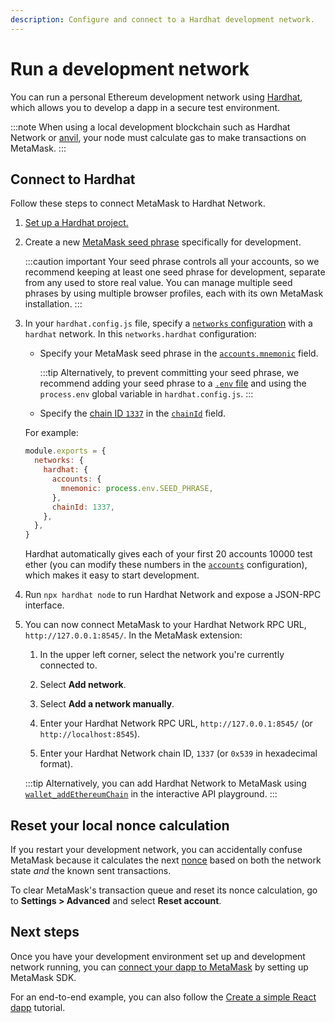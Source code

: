 ```yaml
---
description: Configure and connect to a Hardhat development network.
---
```


# Run a development network

You can run a personal Ethereum development network using [Hardhat](https://hardhat.org/hardhat-network/docs/overview#hardhat-network),
which allows you to develop a dapp in a secure test environment.

:::note
When using a local development blockchain such as Hardhat Network or
[anvil](https://book.getfoundry.sh/anvil/#overview-of-anvil), your node must calculate gas to make
transactions on MetaMask.
:::

## Connect to Hardhat

Follow these steps to connect MetaMask to Hardhat Network.

1. [Set up a Hardhat project.](https://hardhat.org/hardhat-runner/docs/guides/project-setup)

2. Create a new
   [MetaMask seed phrase](https://support.metamask.io/privacy-and-security/what-is-a-secret-recovery-phrase-and-how-to-keep-your-crypto-wallet-secure/)
   specifically for development.

   :::caution important
   Your seed phrase controls all your accounts, so we recommend keeping at least one seed phrase for
   development, separate from any used to store real value.
   You can manage multiple seed phrases by using multiple browser profiles, each with its own
   MetaMask installation.
   :::

3. In your `hardhat.config.js` file, specify a
   [`networks` configuration](https://hardhat.org/hardhat-runner/docs/config#networks-configuration)
   with a `hardhat` network.
   In this `networks.hardhat` configuration:

   - Specify your MetaMask seed phrase in the
     [`accounts.mnemonic`](https://hardhat.org/hardhat-network/docs/reference#accounts) field.

     :::tip
     Alternatively, to prevent committing your seed phrase, we recommend adding your seed phrase to a
     [`.env` file](https://docs.infura.io/tutorials/developer-tools/javascript-dotenv) and using the
     `process.env` global variable in `hardhat.config.js`.
     :::

   - Specify the [chain ID `1337`](https://hardhat.org/hardhat-network/docs/metamask-issue) in the
     [`chainId`](https://hardhat.org/hardhat-network/docs/reference#chainid) field.

   For example:

   ```js title="hardhat.config.js"
   module.exports = {
     networks: {
       hardhat: {
         accounts: {
           mnemonic: process.env.SEED_PHRASE,
         },
         chainId: 1337,
       },
     },
   }
   ```

   Hardhat automatically gives each of your first 20 accounts 10000 test ether (you can modify
   these numbers in the [`accounts`](https://hardhat.org/hardhat-network/docs/reference#accounts)
   configuration), which makes it easy to start development.

4. Run `npx hardhat node` to run Hardhat Network and expose a JSON-RPC interface.

5. You can now connect MetaMask to your Hardhat Network RPC URL, `http://127.0.0.1:8545/`.
   In the MetaMask extension:

   1. In the upper left corner, select the network you're currently connected to.

   2. Select **Add network**.

   3. Select **Add a network manually**.

   4. Enter your Hardhat Network RPC URL, `http://127.0.0.1:8545/` (or `http://localhost:8545`).

   5. Enter your Hardhat Network chain ID, `1337` (or `0x539` in hexadecimal format).

   :::tip
   Alternatively, you can add Hardhat Network to MetaMask using
   [`wallet_addEthereumChain`](/wallet/reference/json-rpc-methods/wallet_addethereumchain/?AddEthereumChainParameter[rpcUrls][0]=http://127.0.0.1:8545&AddEthereumChainParameter[chainId]=0x539&AddEthereumChainParameter[chainName]=Hardhat&AddEthereumChainParameter[nativeCurrency][name]=testEth&AddEthereumChainParameter[nativeCurrency][symbol]=testEth&AddEthereumChainParameter[nativeCurrency][decimals]=18)
   in the interactive API playground.
   :::

## Reset your local nonce calculation

If you restart your development network, you can accidentally confuse MetaMask
because it calculates the next [nonce](./send-transactions/index.md#nonce) based on both the
network state _and_ the known sent transactions.

To clear MetaMask's transaction queue and reset its nonce calculation, go to **Settings > Advanced**
and select **Reset account**.

## Next steps

Once you have your development environment set up and development network running, you can
[connect your dapp to MetaMask](/sdk) by setting up MetaMask SDK.

For an end-to-end example, you can also follow the
[Create a simple React dapp](../tutorials/react-dapp-local-state.md) tutorial.
